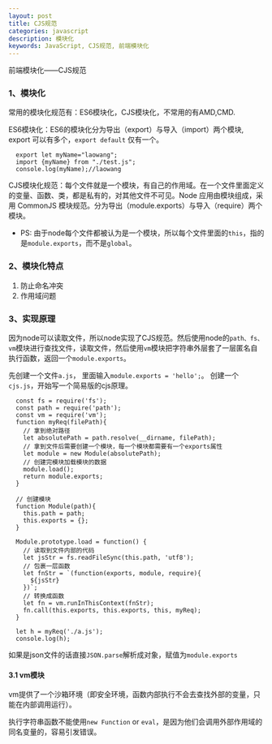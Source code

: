 ```yaml
---
layout: post
title: CJS规范
categories: javascript
description: 模块化
keywords: JavaScript, CJS规范, 前端模块化
---
```


前端模块化——CJS规范


### 1、模块化

常用的模块化规范有：ES6模块化，CJS模块化，不常用的有AMD,CMD.


ES6模块化：ES6的模块化分为导出（export）与导入（import）两个模块, export 可以有多个，`export default` 仅有一个。

```
  export let myName="laowang";
  import {myName} from "./test.js";
  console.log(myName);//laowang
```

CJS模块化规范：每个文件就是一个模块，有自己的作用域。在一个文件里面定义的变量、函数、类，都是私有的，对其他文件不可见。Node 应用由模块组成，采用 CommonJS 模块规范。分为导出（module.exports）与导入（require）两个模块。

- PS: 由于node每个文件都被认为是一个模块，所以每个文件里面的`this`，指的是`module.exports`，而不是`global`。


### 2、模块化特点

1. 防止命名冲突
2. 作用域问题


### 3、实现原理

因为node可以读取文件，所以node实现了CJS规范。然后使用node的`path、fs、vm`模块进行查找文件，读取文件，然后使用`vm`模块把字符串外层套了一层匿名自执行函数，返回一个`module.exports`。 

先创建一个文件`a.js`， 里面输入`module.exports = 'hello';`。
创建一个`cjs.js`，开始写一个简易版的cjs原理。

```
  const fs = require('fs');
  const path = require('path');
  const vm = require('vm');
  function myReq(filePath){
    // 拿到绝对路径
    let absolutePath = path.resolve(__dirname, filePath);
    // 拿到文件后需要创建一个模块，每一个模块都需要有一个exports属性
    let module = new Module(absolutePath);
    // 创建完模块加载模块的数据
    module.load();
    return module.exports;
  }

  // 创建模块
  function Module(path){
    this.path = path;
    this.exports = {};
  }

  Module.prototype.load = function() {
    // 读取到文件内部的代码
    let jsStr = fs.readFileSync(this.path, 'utf8');
    // 包裹一层函数
    let fnStr = `(function(exports, module, require){
      ${jsStr}
    })`;
    // 转换成函数
    let fn = vm.runInThisContext(fnStr);
    fn.call(this.exports, this.exports, this, myReq);
  }

  let h = myReq('./a.js');
  console.log(h);
```

如果是json文件的话直接`JSON.parse`解析成对象，赋值为`module.exports`


#### 3.1 vm模块

vm提供了一个沙箱环境（即安全环境，函数内部执行不会去查找外部的变量，只能在内部调用运行）。

执行字符串函数不能使用`new Function` or `eval`，是因为他们会调用外部作用域的同名变量的，容易引发错误。








